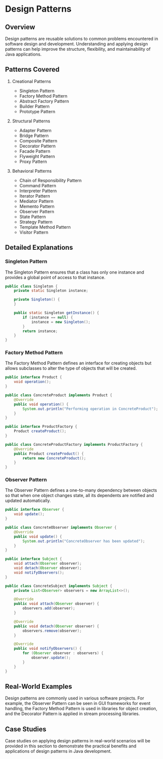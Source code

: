 # Design Patterns

## Overview
Design patterns are reusable solutions to common problems encountered in software design and development. Understanding and applying design patterns can help improve the structure, flexibility, and maintainability of Java applications.

## Patterns Covered
1. Creational Patterns
   - Singleton Pattern
   - Factory Method Pattern
   - Abstract Factory Pattern
   - Builder Pattern
   - Prototype Pattern

2. Structural Patterns
   - Adapter Pattern
   - Bridge Pattern
   - Composite Pattern
   - Decorator Pattern
   - Facade Pattern
   - Flyweight Pattern
   - Proxy Pattern

3. Behavioral Patterns
   - Chain of Responsibility Pattern
   - Command Pattern
   - Interpreter Pattern
   - Iterator Pattern
   - Mediator Pattern
   - Memento Pattern
   - Observer Pattern
   - State Pattern
   - Strategy Pattern
   - Template Method Pattern
   - Visitor Pattern

## Detailed Explanations

### Singleton Pattern
The Singleton Pattern ensures that a class has only one instance and provides a global point of access to that instance.

```java
public class Singleton {
    private static Singleton instance;

    private Singleton() {
    }

    public static Singleton getInstance() {
        if (instance == null) {
            instance = new Singleton();
        }
        return instance;
    }
}
```

### Factory Method Pattern
The Factory Method Pattern defines an interface for creating objects but allows subclasses to alter the type of objects that will be created.

```java
public interface Product {
    void operation();
}

public class ConcreteProduct implements Product {
    @Override
    public void operation() {
        System.out.println("Performing operation in ConcreteProduct");
    }
}

public interface ProductFactory {
    Product createProduct();
}

public class ConcreteProductFactory implements ProductFactory {
    @Override
    public Product createProduct() {
        return new ConcreteProduct();
    }
}
```

### Observer Pattern
The Observer Pattern defines a one-to-many dependency between objects so that when one object changes state, all its dependents are notified and updated automatically.

```java
public interface Observer {
    void update();
}

public class ConcreteObserver implements Observer {
    @Override
    public void update() {
        System.out.println("ConcreteObserver has been updated");
    }
}

public interface Subject {
    void attach(Observer observer);
    void detach(Observer observer);
    void notifyObservers();
}

public class ConcreteSubject implements Subject {
    private List<Observer> observers = new ArrayList<>();

    @Override
    public void attach(Observer observer) {
        observers.add(observer);
    }

    @Override
    public void detach(Observer observer) {
        observers.remove(observer);
    }

    @Override
    public void notifyObservers() {
        for (Observer observer : observers) {
            observer.update();
        }
    }
}
```

## Real-World Examples
Design patterns are commonly used in various software projects. For example, the Observer Pattern can be seen in GUI frameworks for event handling, the Factory Method Pattern is used in libraries for object creation, and the Decorator Pattern is applied in stream processing libraries.

## Case Studies
Case studies on applying design patterns in real-world scenarios will be provided in this section to demonstrate the practical benefits and applications of design patterns in Java development.

